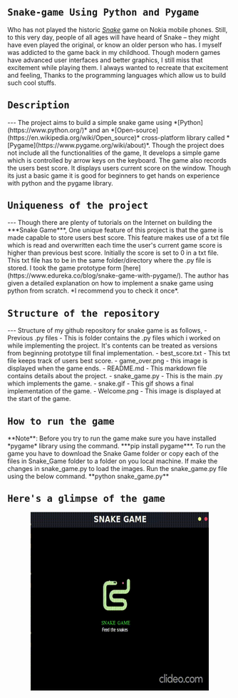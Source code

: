 <samp>Snake-game Using Python and Pygame</samp>
---
Who has not played the historic *[Snake](https://www.itsnicethat.com/features/taneli-armanto-the-history-of-snake-design-legacies-230221)* game on Nokia mobile phones. Still, to this very day, people of all ages will have heard of Snake – they might have even played the original, or know an older person who has. I myself was addicted to the game back in my childhood. Though modern games have advanced user interfaces and better graphics, I still miss that excitement while playing them. I always wanted to recreate that excitement and feeling, Thanks to the programming languages which allow us to build such cool stuffs.

<h2><samp>Description</samp></h2>
---
The project aims to build a simple snake game using *[Python](https://www.python.org/)* and an *[Open-source](https://en.wikipedia.org/wiki/Open_source)* cross-platform library called *[Pygame](https://www.pygame.org/wiki/about)*. Though the project does not include all the functionalities of the game, It develops a simple game which is controlled by arrow keys on the keyboard. The game also records the users best score. It displays users current score on the window. Though its just a basic game it is good for beginners to get hands on experience with python and the pygame library.

<h2><samp>Uniqueness of the project</samp></h2>
---
Though there are plenty of tutorials on the Internet on building the ***Snake Game***, One unique feature of this project is that the game is made capable to store users best score. This feature makes use of a txt file which is read and overwritten each time the user's current game score is higher than previous best score. Initially the score is set to 0 in a txt file. This txt file has to be in the same folder/directory where the .py file is stored.
I took the game prototype form [here](https://www.edureka.co/blog/snake-game-with-pygame/). The author has given a detailed explanation on how to implement a snake game using python from scratch. *I recommend you to check it once*.

<h2><samp>Structure of the repository</samp></h2>
---
Structure of my github repository for snake game is as follows,
- Previous .py files - This is folder contains the .py files which i worked on while implementing the project. It's contents can be treated as versions from beginning prototype till final implementation.
- best_score.txt - This txt file keeps track of users best score.
- game_over.png - this image is displayed when the game ends.
- README.md - This markdown file contains details about the project.
- snake_game.py - This is the main .py which implements the game.
- snake.gif - This gif shows a final implementation of the game.
- Welcome.png - This image is displayed at the start of the game.

<h2><samp>How to run the game</samp></h2>
**Note**: Before you try to run the game make sure you have installed *pygame* library using
the command. ***pip install pygame***.
To run the game you have to download the Snake Game folder or copy each of the files in Snake_Game folder
to a folder on you local machine.
If make the changes in snake_game.py to load the images.
Run the snake_game.py file using the below command.
**python snake_game.py**

<!--[My Snake game repository](https://github.com/SuhasBRao/Snake-game)-->

<h2><samp> Here's a glimpse of the game </samp></h2>
<p align = "center">
  <img src = "snake.gif" width = 400 height = 400 />
</p>
